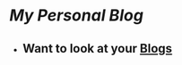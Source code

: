 # _My Personal Blog_

- ## Want to look at your [Blogs](.)

<!-- Want to reach out? [Contact](contact). -->
